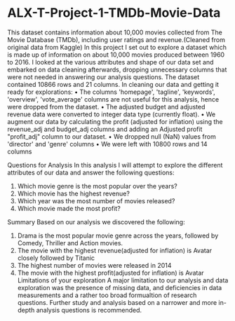 # ALX-T-Project-1-TMDb-Movie-Data
This dataset contains information about 10,000 movies collected from The Movie Database (TMDb), including user ratings and revenue.(Cleaned from original data from Kaggle)
In this project I set out to explore a dataset which is made up of information on about 10,000 movies produced between 1960 to 2016.
I looked at the various attributes and shape of our data set and embarked on data cleaning afterwards, dropping unnecessary columns that were not needed in answering our analysis questions. The dataset contained 10866 rows and 21 columns.
In cleaning our data and getting it ready for explorations:
•	The columns 'homepage', 'tagline', 'keywords', 'overview', 'vote_average' columns are not useful for this analysis, hence were dropped from the dataset.
•	The adjusted budget and adjusted revenue data were converted to integer data type (currently float).
•	We augment our data by calculating the profit (adjusted for inflation) using the revenue_adj and budget_adj columns and adding an Adjusted profit "profit_adj" column to our dataset.
•	We dropped null (NaN) values from 'director' and 'genre' columns
•	We were left with 10800 rows and 14 columns

Questions for Analysis
In this analysis I will attempt to explore the different attributes of our data and answer the following questions:
1.	Which movie genre is the most popular over the years?
2.	Which movie has the highest revenue?
3.	Which year was the most number of movies released?
4.	Which movie made the most profit?

Summary
Based on our analysis we discovered the following:
1.	Drama is the most popular movie genre across the years, followed by Comedy, Thriller and Action movies.
2.	The movie with the highest revenue(adjusted for inflation) is Avatar closely followed by Titanic
3.	The highest number of movies were released in 2014
4.	The movie with the highest profit(adjusted for inflation) is Avatar
Limitations of your exploration
A major limitation to our analysis and data exploration was the presence of missing data, and deficiencies in data measurements and a rather too broad formualtion of research questions. Further study and analysis based on a narrower and more in-depth analysis questions is recommended.
